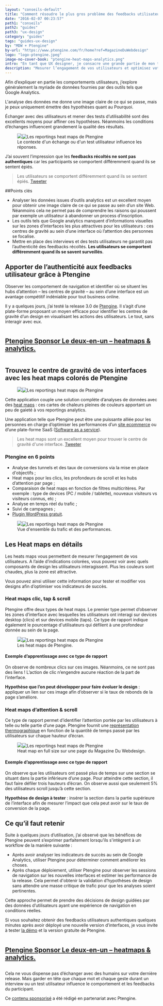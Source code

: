 ```yaml
---
layout: "conseils-default"
title: "Comment résoudre le plus gros problème des feedbacks utilisateurs"
date: "2016-02-07 00:23:57"
path1: "conseils"
path2: "guides"
path3: "ux-design"
category: "guides"
tags: "guides-ux-design"
by: "MDW + Ptengine"
by-url: "https://www.ptengine.com/fr/home?ref=MagazineDuWebdesign"
logo: "logo-ptengine.jpeg"
image-no-cover-book: "ptengine-heat-maps-analytics.png"
intro: "En tant que UX designer, je consacre une grande partie de mon temps à chercher des réponses à des questions commençant le plus souvent par Pourquoi. *Pourquoi nos utilisateurs préfèrent ce parcours de navigation ? Pourquoi avons-nous moins de conversions, moins de ventes, moins d’inscriptions ?* etc."
description: "Mesurer l’engagement de vos utilisateurs et optimisez votre taux de conversions via les heat maps et l'analyse en temps réel du trafic grâce à Ptengine."
---
```


Afin d’expliquer en partie les comportements utilisateurs, j’explore généralement la myriade de données fournies par des outils tels que Google Analytics.

L'analyse des données me donne une image claire de ce qui se passe, mais je peux uniquement émettre des hypothèses quant au Pourquoi.

Échanger avec des utilisateurs et mener des tests d’utilisabilité sont des excellents moyens pour affiner ces hypothèses. Néanmoins les conditions d’échanges influencent grandement la qualité des résultats.

<figure class="figure-img mod-note-img">
<img data-interchange="[https://s3-eu-west-1.amazonaws.com/mdw-images/small/interview-test-utilisateur.jpg, (small)],[https://s3-eu-west-1.amazonaws.com/mdw-images/medium/interview-test-utilisateur.jpg, (medium)],[https://s3-eu-west-1.amazonaws.com/mdw-images/large/interview-test-utilisateur.jpg, (large)]" class="note-container-img" data-uuid="interchange-ikcwyxhk0" src="https://s3-eu-west-1.amazonaws.com/mdw-images/small/interview-test-utilisateur.jpg"><noscript><img src="https://s3-eu-west-1.amazonaws.com/mdw-images/large/interview-test-utilisateur.jpg" alt="Les reportings heat maps de Ptengine"></noscript>
<figcaption>Le contexte d'un échange ou d'un test utilisateur influence les réponses.</figcaption>
</figure>

J’ai souvent l’impression que les **feedbacks récoltés ne sont pas authentiques** car les participants se comportent différemment quand ils se sentent épiés.

>Les utilisateurs se comportent différemment quand ils se sentent épiés. <a class="twitter" href="https://twitter.com/share?url=http://www.magazineduwebdesign.com/conseils/guides/ux-design-apporter-de-l-authenticite-aux-feedbacks-utilisateur-avec-ptengine-heat-maps-analytics/&text={{ 'Les utilisateurs se comportent différemment quand ils se sentent épiés.' | cgi_escape }}&via=MagDuWebdesign" target="_blank">Tweeter</a>

##Points clés

* Analyser les données issues d’outils analytics est un excellent moyen pour obtenir une image claire de ce qui se passe au sein d’un site Web. Néanmoins cela ne permet pas de comprendre les raisons qui poussent par exemple un utilisateur à abandonner un process d’inscription.
* Les outils tels que Google analytics manquent d’informations visuelles sur les zones d’interfaces les plus attractives pour les utilisateurs : ces centres de gravité au sein d’une interface où l’attention des personnes se focalise.
* Mettre en place des interviews et des tests utilisateurs ne garantit pas l’authenticité des feedbacks récoltés. **Les utilisateurs se comportent différemment quand ils se savent surveillés**.

## Apporter de l’authenticité aux feedbacks utilisateur grâce à Ptengine

Observer les comportement de navigation et identifier où se situent les hubs d’attention &ndash; les centres de gravité &ndash; au sein d’une interface est un avantage compétitif indéniable pour tout business online.

Il y a quelques jours, j’ai testé la release 3.0 de <a href="https://www.ptengine.com/fr/home" target="_blank">Ptengine</a>. Il s’agit d’une plate-forme proposant un moyen efficace pour identifier les centres de gravité d’un design en visualisant les actions des utilisateurs. Le tout, sans interagir avec eux.

<div class="section-carte-index-panel">
  <a onclick="ga('send', 'event', 'Publicite', 'click', 'Ptengine middle article');" href="https://www.ptengine.com/fr/home?ref=magazineduwebdesign" title="Ptengine – le deux-en-un heatmaps & analytics" target="_blank" rel="nofollow">
    <article class="carte-article-secondaire mod-ads">
      <div class="row collapse">
        <div class="small-3 medium-2 columns">
          <div class="rounded-img-d64 mod-ads" data-interchange="[https://s3-eu-west-1.amazonaws.com/mdw-images/xsmall/logo-ptengine.jpeg, (small)]" data-uuid="interchange-if5cwx8k1" style="background-image: url(https://s3-eu-west-1.amazonaws.com/mdw-images/xsmall/logo-ptengine.jpeg);"></div>
        </div>
        <div class="small-9 medium-10 columns">
          <h1 class="carte-article-secondaire-post-title mod-ads-index-panel-title mod-job-title">
            <span class="left job--entreprise">Ptengine <span class="label--new">Sponsor</span></span>
            <span class="job--description">Le deux-en-un – heatmaps & analytics.</span>
          </h1>
        </div>
      </div>
    </article>
  </a>
</div>

## Trouvez le centre de gravité de vos interfaces avec les heat maps colorés de Ptengine

<figure class="figure-img mod-note-img">
<img data-interchange="[https://s3-eu-west-1.amazonaws.com/mdw-images/small/ptengine-heat-maps-analytics.png, (small)],[https://s3-eu-west-1.amazonaws.com/mdw-images/medium/ptengine-heat-maps-analytics.png, (medium)],[https://s3-eu-west-1.amazonaws.com/mdw-images/large/ptengine-heat-maps-analytics.png, (large)]" class="note-container-img" data-uuid="interchange-ikcwyxhk0" src="https://s3-eu-west-1.amazonaws.com/mdw-images/small/ptengine-heat-maps-analytics.png"><noscript><img src="https://s3-eu-west-1.amazonaws.com/mdw-images/large/ptengine-heat-maps-analytics.png" alt="Les reportings heat maps de Ptengine"></noscript>
</figure>

Cette application couple une solution complète d’analyses de données avec des <a href="https://fr.wikipedia.org/wiki/Heat_map" target="_blank">heat maps</a> : ces cartes de chaleurs pleines de couleurs apportant un peu de gaieté à vos reportings analytics.

Une application telle que Ptengine peut être une puissante alliée pour les personnes en charge d’optimiser les performances d’un [site ecommerce](http://www.magazineduwebdesign.com/inspirations/ui-design/sites-web/formats/ecommerce/) ou d’une plate-forme SaaS (<a href="https://fr.wikipedia.org/wiki/Logiciel_en_tant_que_service" target="_blank">Software as a service</a>).

>Les heat maps sont un excellent moyen pour trouver le centre de gravité d'une interface. <a class="twitter" href="https://twitter.com/share?url=http://www.magazineduwebdesign.com/conseils/guides/ux-design-apporter-de-l-authenticite-aux-feedbacks-utilisateur-avec-ptengine-heat-maps-analytics/&text={{ 'Les heat maps sont un excellent moyen pour trouver le centre de gravité de vos interfaces.' | cgi_escape }}&via=MagDuWebdesign" target="_blank">Tweeter</a>

### Ptengine en 6 points
* Analyse des tunnels et des taux de conversions via la mise en place d'objectifs ;
* Heat maps pour les clics, les profondeurs de scroll et les hubs d’attention par page ;
* Comparaison de heat maps en fonction de filtres multicritères. Par exemple : type de devices (PC / mobile / tablette), nouveaux visiteurs vs visiteurs connus, etc ;
* Analyse en temps réel du trafic ;
* Suivi de campagnes ;
* <a href="https://fr.wordpress.org/plugins/ptengine-real-time-web-analytics-and-heatmap/" target="_blank">Plugin WordPress gratuit</a>.

<figure class="figure-img mod-note-img">
<img data-interchange="[https://s3-eu-west-1.amazonaws.com/mdw-images/small/ptengine-heat-maps-analytics-reporting-trafic.png, (small)],[https://s3-eu-west-1.amazonaws.com/mdw-images/medium/ptengine-heat-maps-analytics-reporting-trafic.png, (medium)],[https://s3-eu-west-1.amazonaws.com/mdw-images/large/ptengine-heat-maps-analytics-reporting-trafic.png, (large)]" class="note-container-img" data-uuid="interchange-ikcwyxhk0" src="https://s3-eu-west-1.amazonaws.com/mdw-images/small/ptengine-heat-maps-analytics-reporting-trafic.png"><noscript><img src="https://s3-eu-west-1.amazonaws.com/mdw-images/large/ptengine-heat-maps-analytics-reporting-trafic.png" alt="Les reportings heat maps de Ptengine"></noscript>
<figcaption>Vue d'ensemble du trafic et des performances.</figcaption>
</figure>

## Les Heat maps en détails
Les heats maps vous permettent de mesurer l’engagement de vos utilisateurs. A l’aide d’indications colorées, vous pouvez voir avec quels composants de design les utilisateurs interagissent. Plus les couleurs sont chaudes, plus la zone est attractive.

Vous pouvez ainsi utiliser cette information pour tester et modifier vos designs afin d’optimiser vos indicateurs de succès.

### Heat maps clic, tap & scroll
Ptengine offre deux types de heat maps. Le premier type permet d’observer les zones d’interface avec lesquelles les utilisateurs ont interagi sur devices desktop (clics) et sur devices mobile (taps). Ce type de rapport indique également le pourcentage d'utilisateurs qui défilent à une profondeur donnée au sein de la page.

<figure class="figure-img mod-note-img">
<img data-interchange="[https://s3-eu-west-1.amazonaws.com/mdw-images/small/ptengine-heat-maps-analytics-heat-maps-clic-attention-scroll.png, (small)],[https://s3-eu-west-1.amazonaws.com/mdw-images/medium/ptengine-heat-maps-analytics-heat-maps-clic-attention-scroll.png, (medium)],[https://s3-eu-west-1.amazonaws.com/mdw-images/large/ptengine-heat-maps-analytics-heat-maps-clic-attention-scroll.png, (large)]" class="note-container-img" data-uuid="interchange-ikcwyxhk0" src="https://s3-eu-west-1.amazonaws.com/mdw-images/small/ptengine-heat-maps-analytics-heat-maps-clic-attention-scroll.png"><noscript><img src="https://s3-eu-west-1.amazonaws.com/mdw-images/large/ptengine-heat-maps-analytics-heat-maps-clic-attention-scroll.png" alt="Les reportings heat maps de Ptengine"></noscript>
<figcaption>Les heat maps de Ptengine.</figcaption>
</figure>

#### Exemple d’apprentissage avec ce type de rapport
On observe de nombreux clics sur ces images. Néanmoins, ce ne sont pas des liens ! L’action de clic n’engendre aucune réaction de la part de l’interface.

**Hypothèse que l’on peut développer pour faire évoluer le design** : appliquer un lien sur ces image afin d’observer si le taux de rebonds de la page s’améliore.

### Heat maps d’attention & scroll
Ce type de rapport permet d’identifier l’attention portée par les utilisateurs à telle ou telle partie d’une page. Ptengine fournit une <a href="https://fr.wikipedia.org/wiki/Thermographie" target="_blank">représentation thermographique</a> en fonction de la quantité de temps passé par les utilisateurs sur chaque hauteur d’écran.

<figure class="figure-img mod-note-img">
<img data-interchange="[https://s3-eu-west-1.amazonaws.com/mdw-images/small/ptengine-heat-maps-analytics-heat-maps-attention-scroll.jpg, (small)],[https://s3-eu-west-1.amazonaws.com/mdw-images/medium/ptengine-heat-maps-analytics-heat-maps-attention-scroll.jpg, (medium)],[https://s3-eu-west-1.amazonaws.com/mdw-images/large/ptengine-heat-maps-analytics-heat-maps-attention-scroll.jpg, (large)]" class="note-container-img" data-uuid="interchange-ikcwyxhk0" src="https://s3-eu-west-1.amazonaws.com/mdw-images/small/ptengine-heat-maps-analytics-heat-maps-attention-scroll.jpg"><noscript><img src="https://s3-eu-west-1.amazonaws.com/mdw-images/large/ptengine-heat-maps-analytics-heat-maps-attention-scroll.jpg" alt="Les reportings heat maps de Ptengine"></noscript>
<figcaption>Heat map en full size sur une page du Magazine Du Webdesign.</figcaption>
</figure>

#### Exemple d’apprentissage avec ce type de rapport
On observe que les utilisateurs ont passé plus de temps sur une section se situant dans la partie inférieure d’une page. Pour atteindre cette section, il faut faire défiler trois hauteurs d’écran. On observe aussi que seulement 5% des utilisateurs scroll jusqu’à cette section.

**Hypothèse de design à tester** : insérer la section dans la partie supérieure de l’interface afin de mesurer l’impact que cela peut avoir sur le taux de conversion de la page.

## Ce qu’il faut retenir
Suite à quelques jours d’utilisation, j’ai observé que les bénéfices de Ptengine peuvent s’exprimer parfaitement lorsqu’ils s'intègrent à un workflow de la manière suivante :

* Après avoir analyser les indicateurs de succès au sein de Google Analytics, utiliser Ptengine pour déterminer comment améliorer les choses.
* Après chaque déploiement, utiliser Ptengine pour observer les sessions de navigation sur les nouvelles interfaces et estimer les performance de la release. Cela permet d'obtenir la validation d’hypothèses de design sans attendre une masse critique de trafic pour que les analyses soient pertinentes.

Cette approche permet de prendre des décisions de design guidées par des données d’utilisateurs ayant une expérience de navigation en conditions réelles.

Si vous souhaitez obtenir des feedbacks utilisateurs authentiques quelques minutes après avoir déployé une nouvelle version d’interfaces, je vous invite à tester <a href="http://demo.ptengine.com/" target="_blank">la démo</a> et la version gratuite de Ptengine.

<div class="section-carte-index-panel">
  <a onclick="ga('send', 'event', 'Publicite', 'click', 'Ptengine bottom article');" href="https://www.ptengine.com/fr/home?ref=magazineduwebdesign" title="Ptengine – le deux-en-un heatmaps & analytics" target="_blank" rel="nofollow">
    <article class="carte-article-secondaire mod-ads">
      <div class="row collapse">
        <div class="small-3 medium-2 columns">
          <div class="rounded-img-d64 mod-ads" data-interchange="[https://s3-eu-west-1.amazonaws.com/mdw-images/xsmall/logo-ptengine.jpeg, (small)]" data-uuid="interchange-if5cwx8k1" style="background-image: url(https://s3-eu-west-1.amazonaws.com/mdw-images/xsmall/logo-ptengine.jpeg);"></div>
        </div>
        <div class="small-9 medium-10 columns">
          <h1 class="carte-article-secondaire-post-title mod-ads-index-panel-title mod-job-title">
            <span class="left job--entreprise">Ptengine <span class="label--new">Sponsor</span></span>
            <span class="job--description">Le deux-en-un – heatmaps & analytics.</span>
          </h1>
        </div>
      </div>
    </article>
  </a>
</div>

Cela ne vous dispense pas d’échanger avec des humains sur votre dernière release. Mais garder en tête que chaque mot et chaque geste durant un interview ou un test utilisateur influence le comportement et les feedbacks du participant.

Ce [contenu sponsorisé](http://www.magazineduwebdesign.com/sponsors/) a été rédigé en partenariat avec Ptengine.
